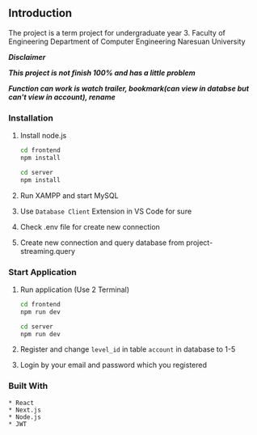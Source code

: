 ## Introduction
The project is a term project for undergraduate year 3. Faculty of Engineering Department of Computer Engineering Naresuan University

***Disclaimer***

***This project is not finish 100% and has a little problem***

***Function can work is watch trailer, bookmark(can view in databse but can't view in account), rename***

### Installation

1. Install node.js
    ```sh
    cd frontend
    npm install
    ```
    ```sh
    cd server
    npm install
    ```

2. Run XAMPP and start MySQL

3. Use `Database Client` Extension in VS Code for sure

4. Check .env file for create new connection

5. Create new connection and query database from project-streaming.query


### Start Application
1. Run application (Use 2 Terminal)
    ```sh
    cd frontend
    npm run dev
    ```
    ```sh
    cd server
    npm run dev
    ```

2. Register and change `level_id` in table `account` in database to 1-5

3. Login by your email and password which you registered

### Built With
    * React
    * Next.js
    * Node.js
    * JWT
